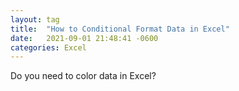 ```yaml
---
layout: tag
title:  "How to Conditional Format Data in Excel"
date:   2021-09-01 21:48:41 -0600
categories: Excel
---
```


Do you need to color data in Excel?